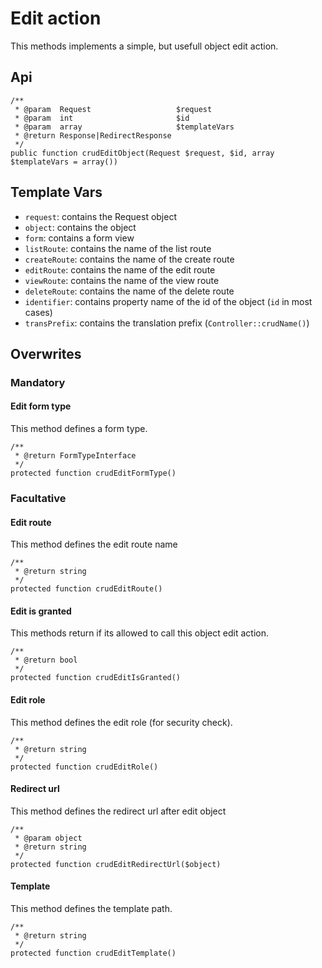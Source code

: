 # Edit action

This methods implements a simple, but usefull object edit action.

## Api

```{.php}
/**
 * @param  Request                   $request
 * @param  int                       $id
 * @param  array                     $templateVars
 * @return Response|RedirectResponse
 */
public function crudEditObject(Request $request, $id, array $templateVars = array())
```

## Template Vars

 * `request`: contains the Request object
 * `object`: contains the object
 * `form`: contains a form view
 * `listRoute`: contains the name of the list route
 * `createRoute`: contains the name of the create route
 * `editRoute`: contains the name of the edit route
 * `viewRoute`: contains the name of the view route
 * `deleteRoute`: contains the name of the delete route
 * `identifier`: contains property name of the id of the object (`id` in most cases)
 * `transPrefix`: contains the translation prefix (`Controller::crudName()`)

## Overwrites

### Mandatory

#### Edit form type

This method defines a form type.

```{.php}
/**
 * @return FormTypeInterface
 */
protected function crudEditFormType()
```

### Facultative

#### Edit route

This method defines the edit route name

```{.php}
/**
 * @return string
 */
protected function crudEditRoute()
```

#### Edit is granted

This methods return if its allowed to call this object edit action.

```{.php}
/**
 * @return bool
 */
protected function crudEditIsGranted()
```

#### Edit role

This method defines the edit role (for security check).

```{.php}
/**
 * @return string
 */
protected function crudEditRole()
```

#### Redirect url

This method defines the redirect url after edit object

```{.php}
/**
 * @param object
 * @return string
 */
protected function crudEditRedirectUrl($object)
```

#### Template

This method defines the template path.

```{.php}
/**
 * @return string
 */
protected function crudEditTemplate()
```